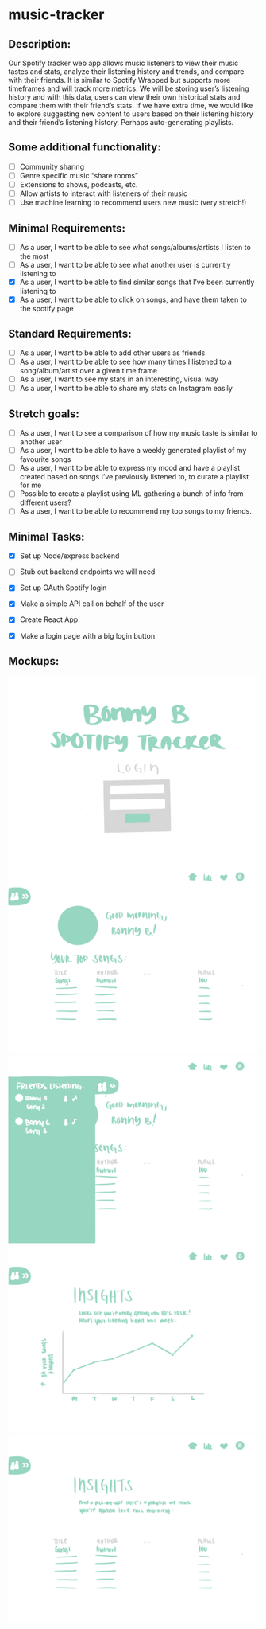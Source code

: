 # music-tracker

## Description:
Our Spotify tracker web app allows music listeners to view their music tastes and stats, analyze their listening history and trends, and compare with their friends. It is similar to Spotify Wrapped but supports more timeframes and will track more metrics. We will be storing user’s listening history and with this data, users can view their own historical stats and compare them with their friend’s stats. If we have extra time, we would like to explore suggesting new content to users based on their listening history and their friend’s listening history. Perhaps auto-generating playlists.

## Some additional functionality: 
- [ ] Community sharing
- [ ] Genre specific music “share rooms”
- [ ] Extensions to shows, podcasts, etc.
- [ ] Allow artists to interact with listeners of their music
- [ ] Use machine learning to recommend users new music (very stretch!)

## Minimal Requirements:
- [ ] As a user, I want to be able to see what songs/albums/artists I listen to the most
- [ ] As a user, I want to be able to see what another user is currently listening to
- [x] As a user, I want to be able to find similar songs that I’ve been currently listening to
- [x] As a user, I want to be able to click on songs, and have them taken to the spotify page

## Standard Requirements:
- [ ] As a user, I want to be able to add other users as friends
- [ ] As a user, I want to be able to see how many times I listened to a song/album/artist over a given time frame
- [ ] As a user, I want to see my stats in an interesting, visual way
- [ ] As a user, I want to be able to share my stats on Instagram easily

## Stretch goals:
- [ ] As a user, I want to see a comparison of how my music taste is similar to another user
- [ ] As a user, I want to be able to have a weekly generated playlist of my favourite songs
- [ ] As a user, I want to be able to express my mood and have a playlist created based on songs I’ve previously listened to, to curate a playlist for me
- [ ] Possible to create a playlist using ML gathering a bunch of info from different users?
- [ ] As a user, I want to be able to recommend my top songs to my friends.

## Minimal Tasks:
- [x] Set up Node/express backend
- [ ] Stub out backend endpoints we will need
- [x] Set up OAuth Spotify login
- [x] Make a simple API call on behalf of the user
- [x] Create React App
- [x] Make a login page with a big login button



## Mockups:

![Mockup 1](https://raw.githubusercontent.com/BonnyBTakesCS455/music-tracker/main/login.png)
![Mockup 2](https://raw.githubusercontent.com/BonnyBTakesCS455/music-tracker/main/home.png)
![Mockup 3](https://raw.githubusercontent.com/BonnyBTakesCS455/music-tracker/main/friends.png)
![Mockup 4](https://raw.githubusercontent.com/BonnyBTakesCS455/music-tracker/main/insights_graph.png)
![Mockup 5](https://raw.githubusercontent.com/BonnyBTakesCS455/music-tracker/main/recommended.png)
